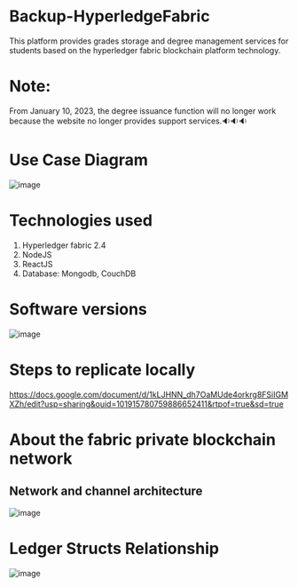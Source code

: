 # Backup-HyperledgeFabric
This platform provides grades storage and degree management services for students based on the hyperledger fabric blockchain platform technology.
# Note: 
From January 10, 2023, the degree issuance function will no longer work because the website no longer provides support services.🔉🔉🔉
# Use Case Diagram
![image](https://github.com/Anh2208/Hyperledge-Fabric-for-Education/assets/115959471/291417b7-9ef2-47a3-8022-1ad40ccfda66)
# Technologies used
1. Hyperledger fabric 2.4
2. NodeJS
3. ReactJS
4. Database: Mongodb, CouchDB
# Software versions
![image](https://github.com/Anh2208/Hyperledge-Fabric-for-Education/assets/115959471/072839bf-5b22-4626-b4ae-041ac7db8413)

# Steps to replicate locally
https://docs.google.com/document/d/1kLJHNN_dh7OaMUde4orkrg8FSiIGMXZh/edit?usp=sharing&ouid=101915780759886652411&rtpof=true&sd=true

# About the fabric private blockchain network
## Network and channel architecture
![image](https://github.com/Anh2208/Hyperledge-Fabric-for-Education/assets/115959471/2800f608-7dde-4b4c-8131-64871cec42c4)

# Ledger Structs Relationship
![image](https://github.com/Anh2208/Hyperledge-Fabric-for-Education/assets/115959471/771a7d91-6f71-404e-b4bf-ae9ad7b73c49)

